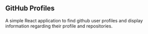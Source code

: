 ## GitHub Profiles

A simple React application to find github user profiles and display information regarding their profile and repositories.